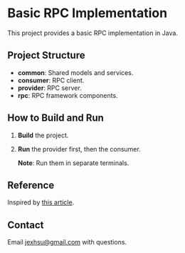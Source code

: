# Basic RPC Implementation

This project provides a basic RPC implementation in Java.

## Project Structure

- **common**: Shared models and services.
- **consumer**: RPC client.
- **provider**: RPC server.
- **rpc**: RPC framework components.

## How to Build and Run

1. **Build** the project.
2. **Run** the provider first, then the consumer.

   **Note**: Run them in separate terminals.

## Reference

Inspired by [this article](https://www.code-nav.cn/course/1768543954720022530/section/1768545847093518337?contentType=text&type=#heading-22).

## Contact

Email [jexhsu@gmail.com](mailto:jexhsu@gmail.com) with questions.
